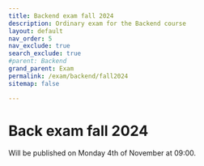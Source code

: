 ```yaml
---
title: Backend exam fall 2024
description: Ordinary exam for the Backend course
layout: default
nav_order: 5
nav_exclude: true
search_exclude: true
#parent: Backend
grand_parent: Exam
permalink: /exam/backend/fall2024
sitemap: false

---
```


# Back exam fall 2024

Will be published on Monday 4th of November at 09:00.
